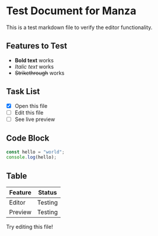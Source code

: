 # Test Document for Manza

This is a test markdown file to verify the editor functionality.

## Features to Test

- **Bold text** works
- *Italic text* works
- ~~Strikethrough~~ works

## Task List

- [x] Open this file
- [ ] Edit this file
- [ ] See live preview

## Code Block

```javascript
const hello = "world";
console.log(hello);
```

## Table

| Feature | Status |
|---------|--------|
| Editor  | Testing |
| Preview | Testing |

Try editing this file!
